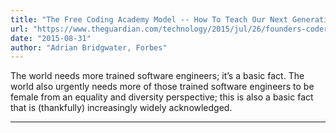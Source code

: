 ```yaml
---
title: "The Free Coding Academy Model -- How To Teach Our Next Generation Of Programmers"
url: "https://www.theguardian.com/technology/2015/jul/26/founders-coders-coding-free-training-london"
date: "2015-08-31"
author: "Adrian Bridgwater, Forbes"
---
```


The world needs more trained software engineers; it’s a basic fact. The world also urgently needs more of those trained software engineers to be female from an equality and diversity perspective; this is also a basic fact that is (thankfully) increasingly widely acknowledged.

---
